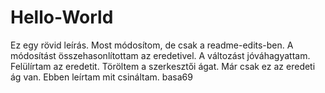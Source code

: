 # Hello-World
Ez egy rövid leírás.
Most módosítom, de csak a readme-edits-ben.
A módosítást összehasonlítottam az eredetivel.
A változást jóváhagyattam.
Felülírtam az eredetit.
Töröltem a szerkesztői ágat.
Már csak ez az eredeti ág van.
Ebben leírtam mit csináltam. basa69
